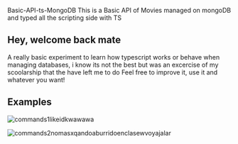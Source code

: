 Basic-API-ts-MongoDB
This is a Basic API of Movies managed on mongoDB and typed all the scripting side with TS

## Hey, welcome back mate
A really basic experiment to learn how typescript works or behave when managing databases, i know its not the best but was an excercise of my scoolarship that the have left me to do
Feel free to improve it, use it and whatever you want!

## Examples

![commands1likeidkwawawa](/Examples/commands1.PNG)

![commands2nomasxqandoaburridoenclasewvoyajalar](/Examples/commands2.PNG)
